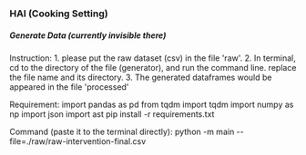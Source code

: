 ### HAI (Cooking Setting)

##### Generate Data (currently invisible there)
 
Instruction:
	1. please put the raw dataset (csv) in the file 'raw'.
	2. In terminal, cd to the directory of the file (generator), and run the command line. 
	replace the file name and its directory.
	3. The generated dataframes would be appeared in the file 'processed'

Requirement:
	import pandas as pd
	from tqdm import tqdm
	import numpy as np
	import json
	import ast
pip install -r requirements.txt
 
Command (paste it to the terminal directly):
	python -m main --file=./raw/raw-intervention-final.csv  
